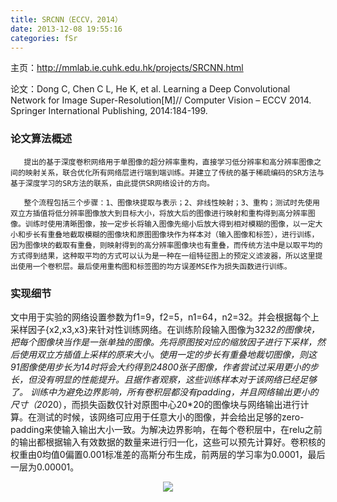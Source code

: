 ```yaml
---
title: SRCNN（ECCV，2014）
date: 2013-12-08 19:55:16
categories: fSr
---
```


<script type="text/javascript" src="http://cdn.mathjax.org/mathjax/latest/MathJax.js?config=default"></script>

主页：[http://mmlab.ie.cuhk.edu.hk/projects/SRCNN.html ](http://mmlab.ie.cuhk.edu.hk/projects/SRCNN.html)

论文：Dong C, Chen C L, He K, et al. Learning a Deep Convolutional Network for Image Super-Resolution[M]// Computer Vision – ECCV 2014. Springer International Publishing, 2014:184-199.

### 论文算法概述

       提出的基于深度卷积网络用于单图像的超分辨率重构，直接学习低分辨率和高分辨率图像之间的映射关系，联合优化所有网络层进行端到端训练。并建立了传统的基于稀疏编码的SR方法与基于深度学习的SR方法的联系，由此提供SR网络设计的方向。

       整个流程包括三个步骤：1、图像块提取与表示；2、非线性映射；3、重构；测试时先使用双立方插值将低分辨率图像放大到目标大小，将放大后的图像进行映射和重构得到高分辨率图像。训练时使用清晰图像，按一定步长将输入图像先缩小后放大得到相对模糊的图像，以一定大小和步长有重叠地截取模糊的图像块和原图图像块作为样本对（输入图像和标签），进行训练，因为图像块的截取有重叠，则映射得到的高分辨率图像块也有重叠，而传统方法中是以取平均的方式得到结果，这种取平均的方式可以认为是一种在一组特征图上的预定义滤波器，所以这里提出使用一个卷积层。最后使用重构图和标签图的均方误差MSE作为损失函数进行训练。


### 实现细节

   文中用于实验的网络设置参数为f1=9，f2=5，n1=64，n2=32。并会根据每个上采样因子{x2,x3,x3}来针对性训练网络。在训练阶段输入图像为32*32的图像块，把每个图像块当作是一张单独的图像。先将原图按对应的缩放因子进行下采样，然后使用双立方插值上采样的原来大小。使用一定的步长有重叠地裁切图像，则这91图像使用步长为14时将会大约得到24800张子图像，作者尝试过采用更小的步长，但没有明显的性能提升。且据作者观察，这些训练样本对于该网络已经足够了。
训练中为避免边界影响，所有卷积层都没有padding，并且网络输出更小的尺寸（20*20），而损失函数仅针对原图中心20*20的图像块与网络输出进行计算。在测试的时候，该网络可应用于任意大小的图像，并会给出足够的zero-padding来使输入输出大小一致。为解决边界影响，在每个卷积层中，在relu之前的输出都根据输入有效数据的数量来进行归一化，这些可以预先计算好。卷积核的权重由0均值0偏置0.001标准差的高斯分布生成，前两层的学习率为0.0001，最后一层为0.00001。


<center><img src="{{ site.baseurl }}/images/pdSr/srcnn1.png"></center>

